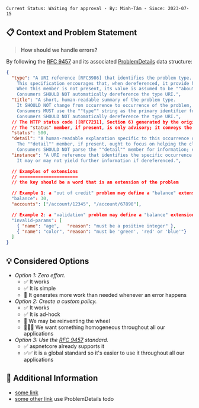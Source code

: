 ```text
Current Status: Waiting for approval - By: Minh-Tâm - Since: 2023-07-15
```

## 📋 Context and Problem Statement
> **How should we handle errors?**

By following the [RFC 9457][rfcAboutHttpApisErrorHanding] and its associated [ProblemDetails][problemdetails] data structure:
```json
{
  "type": "A URI reference [RFC3986] that identifies the problem type.
    This specification encourages that, when dereferenced, it provide human-readable documentation for the problem type (e.g., using HTML [W3C.REC-html5-20141028]).
    When this member is not present, its value is assumed to be ""about:blank"".Consumers MUST use the ""type"" string as the primary identifier for the problem type; the ""title"" string is advisory and included only for users who are not aware of the semantics of the URI and do not have the ability to discover them (e.g., offline log analysis).
    Consumers SHOULD NOT automatically dereference the type URI.",
  "title": "A short, human-readable summary of the problem type.
    It SHOULD NOT change from occurrence to occurrence of the problem, except for purposes of localization (e.g., using proactive content negotiation; see [RFC7231], Section 3.4).
    Consumers MUST use the ""type"" string as the primary identifier for the problem type; the ""title"" string is advisory and included only for users who are not aware of the semantics of the URI and do not have the ability to discover them (e.g., offline log analysis).
    Consumers SHOULD NOT automatically dereference the type URI.",
  // The HTTP status code ([RFC7231], Section 6) generated by the origin server for this occurrence of the problem.
  // The "status" member, if present, is only advisory; it conveys the HTTP status code used for the convenience of the consumer.
  "status": 500,
  "detail": "A human-readable explanation specific to this occurrence of the problem.
    The ""detail"" member, if present, ought to focus on helping the client correct the problem, rather than giving debugging information.
    Consumers SHOULD NOT parse the ""detail"" member for information; extensions are more suitable and less error-prone ways to obtain such information.",
  "instance": "A URI reference that identifies the specific occurrence of the problem.
    It may or may not yield further information if dereferenced.",

  // Examples of extensions
  // ======================
  // the key should be a word that is an extension of the problem

  // Example 1: a "out of credit" problem may define a "balance" extension and a "accounts" extension
  "balance": 30,
  "accounts": ["/account/12345", "/account/67890"],

  // Example 2: a "validation" problem may define a "balance" extension and a "invalid-params" extension
  "invalid-params": [
    { "name": "age",   "reason": "must be a positive integer" },
    { "name": "color", "reason": "must be 'green', 'red' or 'blue'"}
  ]
}
```

## 💡 Considered Options
* _Option 1: Zero effort._
    * ✅ It works
    * ✅ It is simple
    * 🚫 It generates more work than needed whenever an error happens
* _Option 2: Create a custom policy._
    * ✅ It works
    * ✅ It is ad-hock
    * 🚫 We may be reinventing the wheel
    * 🚫🚫🚫 We want something homogeneous throughout all our applications
* _Option 3: Use the [RFC 9457][rfcAboutHttpApisErrorHanding] standard._
    * ✅ aspnetcore already supports it
    * ✅✅ it is a global standard so it's easier to use it throughout all our applications

## 📎 Additional Information
* [some link]()
* [some other link]()
use ProblemDetails
todo

[problemdetails]: https://learn.microsoft.com/en-us/dotnet/api/microsoft.aspnetcore.mvc.problemdetails?view=aspnetcore-7.0
[rfcAboutHttpApisErrorHanding]: https://tools.ietf.org/html/rfc9457
